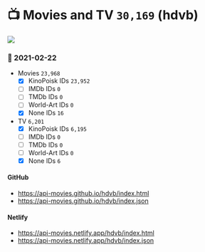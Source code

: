 # :tv: Movies and TV `30,169` (hdvb)

<a href="https://API-Movies.github.io"><img src="https://API-Movies.github.io/banner.png?cache"></a>
 ### :date: 2021-02-22
- Movies `23,968`
  - [x] KinoPoisk IDs `23,952`
  - [ ] IMDb IDs `0`
  - [ ] TMDb IDs `0`
  - [ ] World-Art IDs `0`
  - [x] None IDs `16`
- TV `6,201`
  - [x] KinoPoisk IDs `6,195`
  - [ ] IMDb IDs `0`
  - [ ] TMDb IDs `0`
  - [ ] World-Art IDs `0`
  - [x] None IDs `6`
#### GitHub
- <a href='https://api-movies.github.io/hdvb/index.html' target='_blank'>https://api-movies.github.io/hdvb/index.html</a>
- <a href='https://api-movies.github.io/hdvb/index.json' target='_blank'>https://api-movies.github.io/hdvb/index.json</a>
#### Netlify
- <a href='https://api-movies.netlify.app/hdvb/index.html' target='_blank'>https://api-movies.netlify.app/hdvb/index.html</a>
- <a href='https://api-movies.netlify.app/hdvb/index.json' target='_blank'>https://api-movies.netlify.app/hdvb/index.json</a>
